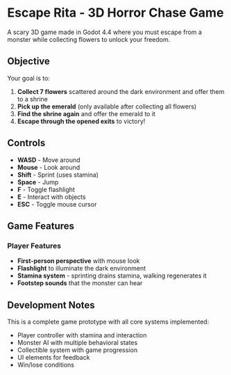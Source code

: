 # Escape Rita - 3D Horror Chase Game

A scary 3D game made in Godot 4.4 where you must escape from a monster while collecting flowers to unlock your freedom.

## Objective

Your goal is to:
1. **Collect 7 flowers** scattered around the dark environment and offer them to a shrine
2. **Pick up the emerald** (only available after collecting all flowers)
3. **Find the shrine again** and offer the emerald to it
4. **Escape through the opened exits** to victory!

## Controls

- **WASD** - Move around
- **Mouse** - Look around
- **Shift** - Sprint (uses stamina)
- **Space** - Jump
- **F** - Toggle flashlight
- **E** - Interact with objects
- **ESC** - Toggle mouse cursor

## Game Features

### Player Features
- **First-person perspective** with mouse look
- **Flashlight** to illuminate the dark environment
- **Stamina system** - sprinting drains stamina, walking regenerates it
- **Footstep sounds** that the monster can hear

## Development Notes

This is a complete game prototype with all core systems implemented:
- Player controller with stamina and interaction
- Monster AI with multiple behavioral states
- Collectible system with game progression
- UI elements for feedback
- Win/lose conditions

